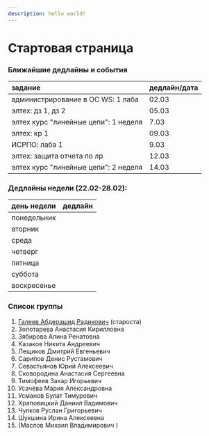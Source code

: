 ```yaml
---
description: hello world!
---
```


# Стартовая страница

### Ближайшие дедлайны и события

| задание | дедлайн/дата |
| :--- | :--- |
| администрирование в ОС WS: 1 лаба | 02.03 |
| элтех: дз 1, дз 2 | 05.03 |
| элтех курс "линейные цепи": 1 неделя | 7.03 |
| элтех: кр 1 | 09.03 |
| ИСРПО: лаба 1 | 9.03 |
| элтех:  защита отчета по лр | 12.03 |
| элтех курс "линейные цепи": 2 неделя | 14.03 |

### Дедлайны недели \(22.02-28.02\):

| день недели | дедлайн |
| :--- | :--- |
| понедельник |  |
| вторник |  |
| среда |  |
| четверг |  |
| пятница |  |
| суббота |  |
| воскресенье |  |

### Список группы

1. [Галеев Абдерашид Радикович](https://vk.com/grashid) \(староста\) 
2. Золотарева Анастасия Кирилловна 
3. Зябирова Алина Ренатовна 
4. Казаков Никита Андреевич 
5. Лещиков Дмитрий Евгеньевич  
6. Сарипов Денис Рустамович 
7. Севастьянов Юрий Алексеевич
8. Сковородина Анастасия Сергеевна
9. Тимофеев Захар Игорьевич 
10. Усачёва Мария Александровна 
11. Усманов Булат Тимурович 
12. Храповицкий Даниил Вадимович 
13. Чулков Руслан Григорьевич 
14. Шукшина Ирина Алексеевна
15. \(Маслов Михаил Владимирович \)


